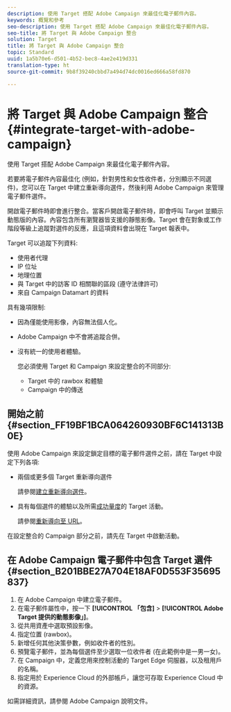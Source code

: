 ```yaml
---
description: 使用 Target 搭配 Adobe Campaign 來最佳化電子郵件內容。
keywords: 概覽和參考
seo-description: 使用 Target 搭配 Adobe Campaign 來最佳化電子郵件內容。
seo-title: 將 Target 與 Adobe Campaign 整合
solution: Target
title: 將 Target 與 Adobe Campaign 整合
topic: Standard
uuid: 1a5b70e6-d501-4b52-bec8-4ae2e419d331
translation-type: ht
source-git-commit: 9b8f39240cbbd7a494d74dc0016ed666a58fd870

---
```



# 將 Target 與 Adobe Campaign 整合{#integrate-target-with-adobe-campaign}

使用 Target 搭配 Adobe Campaign 來最佳化電子郵件內容。

若要將電子郵件內容最佳化 (例如，針對男性和女性收件者，分別顯示不同選件)，您可以在 Target 中建立重新導向選件，然後利用 Adobe Campaign 來管理電子郵件選件。

開啟電子郵件時即會進行整合。當客戶開啟電子郵件時，即會呼叫 Target 並顯示動態版的內容。內容包含所有瀏覽器皆支援的靜態影像。Target 會在對象或工作階段等級上追蹤對選件的反應，且這項資料會出現在 Target 報表中。

Target 可以追蹤下列資料:

* 使用者代理
* IP 位址
* 地理位置
* 與 Target 中的訪客 ID 相關聯的區段 (遵守法律許可)
* 來自 Campaign Datamart 的資料

具有幾項限制:

* 因為僅能使用影像，內容無法個人化。
* Adobe Campaign 中不會將追蹤合併。
* 沒有統一的使用者體驗。

   您必須使用 Target 和 Campaign 來設定整合的不同部分:

   * Target 中的 rawbox 和體驗
   * Campaign 中的傳送

## 開始之前{#section_FF19BF1BCA064260930BF6C141313B0E}

使用 Adobe Campaign 來設定鎖定目標的電子郵件選件之前，請在 Target 中設定下列各項:

* 兩個或更多個 Target 重新導向選件

   請參閱[建立重新導向選件](https://marketing.adobe.com/resources/help/zh_TW/target/target/t_offer_redirect.html)。
* 具有每個選件的體驗以及所需[成功量度](https://marketing.adobe.com/resources/help/zh_TW/target/target/r_success_metrics.html)的 Target 活動。

   請參閱[重新導向至 URL](https://marketing.adobe.com/resources/help/zh_TW/target/target/t_redirect_offer.html)。

在設定整合的 Campaign 部分之前，請先在 Target 中啟動活動。

## 在 Adobe Campaign 電子郵件中包含 Target 選件{#section_B201BBE27A704E18AF0D553F35695837}

1. 在 Adobe Campaign 中建立電子郵件。
1. 在電子郵件屬性中，按一下 **[!UICONTROL 「包含]** &gt; **[!UICONTROL Adobe Target 提供的動態影像」]**。
1. 從共用資產中選取預設影像。
1. 指定位置 (rawbox)。
1. 新增任何其他決策參數，例如收件者的性別。
1. 預覽電子郵件，並為每個選件至少選取一位收件者 (在此範例中是一男一女)。
1. 在 Campaign 中，定義您用來控制活動的 Target Edge 伺服器，以及租用戶的名稱。
1. 指定用於 Experience Cloud 的外部帳戶，讓您可存取 Experience Cloud 中的資源。

如需詳細資訊，請參閱 Adobe Campaign 說明文件。
